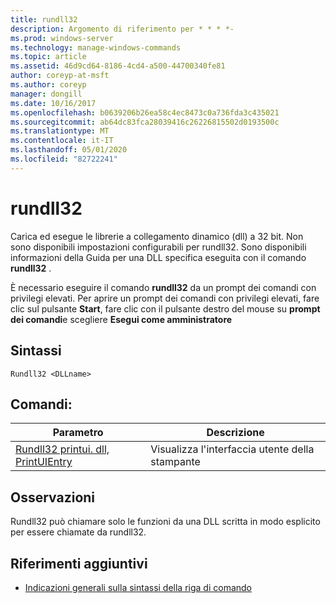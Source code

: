 ```yaml
---
title: rundll32
description: Argomento di riferimento per * * * *-
ms.prod: windows-server
ms.technology: manage-windows-commands
ms.topic: article
ms.assetid: 46d9cd64-8186-4cd4-a500-44700340fe81
author: coreyp-at-msft
ms.author: coreyp
manager: dongill
ms.date: 10/16/2017
ms.openlocfilehash: b0639206b26ea58c4ec8473c0a736fda3c435021
ms.sourcegitcommit: ab64dc83fca28039416c26226815502d0193500c
ms.translationtype: MT
ms.contentlocale: it-IT
ms.lasthandoff: 05/01/2020
ms.locfileid: "82722241"
---
```

# <a name="rundll32"></a>rundll32



Carica ed esegue le librerie a collegamento dinamico (dll) a 32 bit. Non sono disponibili impostazioni configurabili per rundll32. Sono disponibili informazioni della Guida per una DLL specifica eseguita con il comando **rundll32** .

È necessario eseguire il comando **rundll32** da un prompt dei comandi con privilegi elevati. Per aprire un prompt dei comandi con privilegi elevati, fare clic sul pulsante **Start**, fare clic con il pulsante destro del mouse su **prompt dei comandi**e scegliere **Esegui come amministratore**

## <a name="syntax"></a>Sintassi

```
Rundll32 <DLLname>
```

## <a name="commands"></a>Comandi:

|Parametro|Descrizione|
|---------|-----------|
|[Rundll32 printui. dll, PrintUIEntry](rundll32-printui.md)|Visualizza l'interfaccia utente della stampante|

## <a name="remarks"></a>Osservazioni

Rundll32 può chiamare solo le funzioni da una DLL scritta in modo esplicito per essere chiamate da rundll32.

## <a name="additional-references"></a>Riferimenti aggiuntivi

- [Indicazioni generali sulla sintassi della riga di comando](command-line-syntax-key.md)
